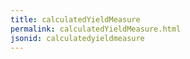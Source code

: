 ```yaml
---
title: calculatedYieldMeasure
permalink: calculatedYieldMeasure.html
jsonid: calculatedyieldmeasure
---
```

